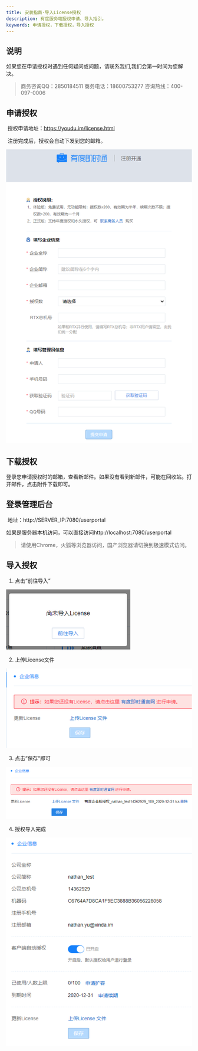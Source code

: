 ```yaml
---
title: 安装指南-导入License授权
description: 有度服务端授权申请、导入指引。
keywords: 申请授权，下载授权，导入授权
---
```


## 说明

​	如果您在申请授权时遇到任何疑问或问题，请联系我们,我们会第一时间为您解决。

>商务咨询QQ：2850184511
>商务电话：18600753277  咨询热线：400-097-0006

## 申请授权

​	授权申请地址：https://youdu.im/license.html

​	注册完成后，授权会自动下发到您的邮箱。

![image-20201113181554389](res/a01_00005/image-20201113181554389.png)

## 下载授权

​	登录您申请授权时的邮箱，查看新邮件。如果没有看到新邮件，可能在回收站。打开邮件，点击附件下载即可。

## 登录管理后台

​	地址：http://SERVER_IP:7080/userportal

​	如果是服务器本机访问，可以直接访问http://localhost:7080/userportal

> 请使用Chrome，火狐等浏览器访问，国产浏览器请切换到极速模式访问。

## 导入授权

1. 点击“前往导入”

![image-20201113182827441](res/a01_00005/image-20201113182827441.png)

2. 上传License文件

![image-20201113182843109](res/a01_00005/image-20201113182843109.png)

3. 点击“保存“即可

![image-20201113182916372](res/a01_00005/image-20201113182916372.png)

4. 授权导入完成

![image-20201113182934293](res/a01_00005/image-20201113182934293.png)



